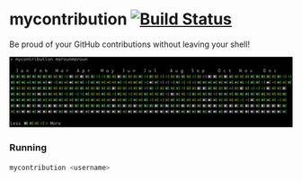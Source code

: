 # mycontribution [![Build Status](https://api.travis-ci.org/MarounMaroun/mycontribution.svg?branch=master)](https://travis-ci.org/MarounMaroun/mycontribution)

Be proud of your GitHub contributions without leaving your shell!

![mycontribution](.meta/mycontribution.png)

### Running

```bash
mycontribution <username>
```

